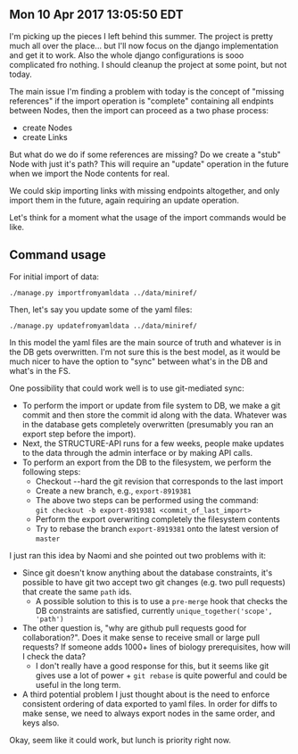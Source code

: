 
## Mon 10 Apr 2017 13:05:50 EDT

I'm picking up the pieces I left behind this summer. The project is pretty much
all over the place... but I'll now focus on the django implementation and get it
to work.
Also the whole django configurations is sooo complicated fro nothing. I should
cleanup the project at some point, but not today.

The main issue I'm finding a problem with today is the concept of "missing references"
if the import operation is "complete" containing all endpints between Nodes, then
the import can proceed as a two phase process:
  - create Nodes
  - create Links

But what do we do if some references are missing? Do we create a "stub" Node with
just it's path? This will require an "update" operation in the future when we 
import the Node contents for real.

We could skip importing links with missing endpoints altogether, and only import
them in the future, again requiring an update operation.

Let's think for a moment what the usage of the import commands would be like.


## Command usage

For initial import of data:

    ./manage.py importfromyamldata ../data/miniref/

Then, let's say you update some of the yaml files:

    ./manage.py updatefromyamldata ../data/miniref/

In this model the yaml files are the main source of truth and whatever is in the
DB gets overwritten. I'm not sure this is the best model, as it would be much 
nicer to have the option to "sync" between what's in the DB and what's in the FS.

One possibility that could work well is to use git-mediated sync:

  - To perform the import or update from file system to DB, we make a git commit
    and then store the commit id along with the data. Whatever was in the database
    gets completely overwritten (presumably you ran an export step before the import).
  - Next, the STRUCTURE-API runs for a few weeks, people make updates to the data
    through the admin interface or by making API calls.
  - To perform an export from the DB to the filesystem, we perform the following steps:
      - Checkout --hard the git revision that corresponds to the last import
      - Create a new branch, e.g., `export-8919381`
      - The above two steps can be performed using the command:  
        `git checkout -b export-8919381 <commit_of_last_import>`
      - Perform the export overwriting completely the filesystem contents
      - Try to rebase the branch `export-8919381` onto the latest version of `master`

I just ran this idea by Naomi and she pointed out two problems with it:
  - Since git doesn't know anything about the database constraints, it's possible
    to have git two accept two git changes (e.g. two pull requests) that create
    the same `path` ids. 
      - A possible solution to this is to use a `pre-merge` hook that checks the
        DB constraints are satisfied, currently `unique_together('scope', 'path')`
  - The other question is, "why are github pull requests good for collaboration?".
    Does it make sense to receive small or large pull requests? If someone adds
    1000+ lines of biology prerequisites, how will I check the data?
      - I don't really have a good response for this, but it seems like git gives
        use a lot of power + `git rebase` is quite powerful and could be useful
        in the long term.
  - A third potential problem I just thought about is the need to enforce consistent
    ordering of data exported to yaml files. In order for diffs to make sense, we
    need to always export nodes in the same order, and keys also.


Okay, seem like it could work, but lunch is priority right now.
